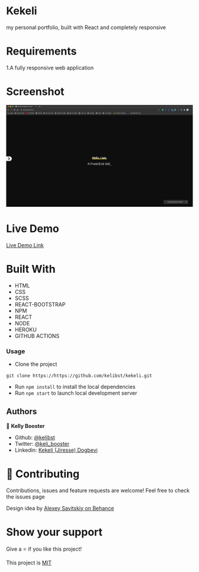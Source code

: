 # Kekeli
my personal portfolio, built with React and completely responsive


# Requirements

1.A fully responsive web application


# Screenshot
![Screenshot](./screenshot.gif)

# Live Demo
[Live Demo Link]() 


# Built With

- HTML 
- CSS
- SCSS
- REACT-BOOTSTRAP
- NPM
- REACT
- NODE
- HEROKU
- GITHUB ACTIONS

### Usage
- Clone the project 
```
git clone https://https://github.com/kelibst/kekeli.git
```
- Run `npm install` to install the local dependencies
- Run `npm start` to launch local development server



## Authors

👤 **Kelly Booster**

- Github: [@kelibst](https://github.com/kelibst)
- Twitter: [@keli_booster](https://twitter.com/keli_booster)
- Linkedin: [Kekeli (Jiresse) Dogbevi
](https://www.linkedin.com/in/kekeli-dogbevi-jiresse/)


# 🤝 Contributing
Contributions, issues and feature requests are welcome!
Feel free to check the issues page

Design idea by [Alexey Savitskiy on Behance](https://www.behance.net/alexey_savitskiy)

# Show your support
Give a ⭐️ if you like this project!

This project is [MIT](lic.url)